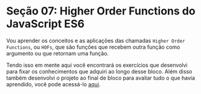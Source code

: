# Seção 07: Higher Order Functions do JavaScript ES6

Vou aprender os conceitos e as aplicações das chamadas `Higher Order Functions`, ou `HOFs`, que são funções que recebem outra função como argumento ou que retornam uma função.

Tendo isso em mente aqui você encontrará os exercícios que desenvolvi para fixar os conhecimentos que adquiri ao longo desse bloco. Além disso também desenvolvi o projeto ao final de bloco para avaliar tudo o que havia aprendido, você pode acessá-lo [aqui](https://github.com/righigor/trybe-exercicios/tree/main/01-Fundamentos/Secao07-Higher-Order-Functions-do-JavaScript-ES6/Dia06-Projeto-Zoo-Functions).